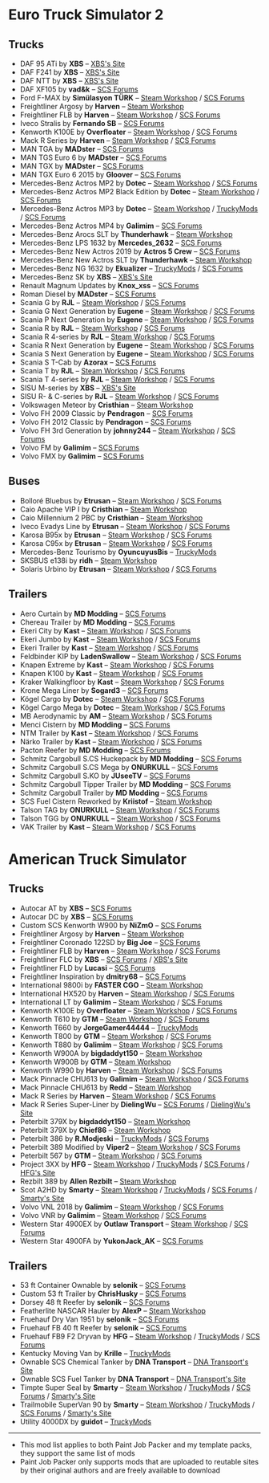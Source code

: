 # Euro Truck Simulator 2

## Trucks

* DAF 95 ATi by **XBS** – [XBS's Site](https://www.xbsmods.tk/ets2)
* DAF F241 by **XBS** – [XBS's Site](https://www.xbsmods.tk/ets2)
* DAF NTT by **XBS** – [XBS's Site](https://www.xbsmods.tk/ets2)
* DAF XF105 by **vad&k** – [SCS Forums](https://forum.scssoft.com/viewtopic.php?f=35&t=223465)
* Ford F-MAX by **Simülasyon TÜRK** – [Steam Workshop](https://steamcommunity.com/sharedfiles/filedetails/?id=1915802227) / [SCS Forums](https://forum.scssoft.com/viewtopic.php?f=35&t=274617)
* Freightliner Argosy by **Harven** – [Steam Workshop](https://steamcommunity.com/sharedfiles/filedetails/?id=2131434074)
* Freightliner FLB by **Harven** – [Steam Workshop](https://steamcommunity.com/sharedfiles/filedetails/?id=867655192) / [SCS Forums](https://forum.scssoft.com/viewtopic.php?t=228835)
* Iveco Stralis by **Fernando SB** – [SCS Forums](https://forum.scssoft.com/viewtopic.php?f=35&t=284965)
* Kenworth K100E by **Overfloater** – [Steam Workshop](https://steamcommunity.com/sharedfiles/filedetails/?id=1814887717) / [SCS Forums](https://forum.scssoft.com/viewtopic.php?f=207&t=274886)
* Mack R Series by **Harven** – [Steam Workshop](https://steamcommunity.com/sharedfiles/filedetails/?id=1465115042) / [SCS Forums](https://forum.scssoft.com/viewtopic.php?f=207&t=256935)
* MAN TGA by **MADster** – [SCS Forums](https://forum.scssoft.com/viewtopic.php?f=35&t=196526)
* MAN TGS Euro 6 by **MADster** – [SCS Forums](https://forum.scssoft.com/viewtopic.php?f=35&t=166544)
* MAN TGX by **MADster** – [SCS Forums](https://forum.scssoft.com/viewtopic.php?f=35&t=177409)
* MAN TGX Euro 6 2015 by **Gloover** – [SCS Forums](https://forum.scssoft.com/viewtopic.php?f=35&t=296252)
* Mercedes-Benz Actros MP2 by **Dotec** – [Steam Workshop](https://steamcommunity.com/sharedfiles/filedetails/?id=2333621047) / [SCS Forums](https://forum.scssoft.com/viewtopic.php?f=35&t=289988)
* Mercedes-Benz Actros MP2 Black Edition by **Dotec** – [Steam Workshop](https://steamcommunity.com/sharedfiles/filedetails/?id=2335508587) / [SCS Forums](https://forum.scssoft.com/viewtopic.php?f=35&t=285438)
* Mercedes-Benz Actros MP3 by **Dotec** – [Steam Workshop](https://steamcommunity.com/sharedfiles/filedetails/?id=2462431555) / [TruckyMods](https://truckymods.io/euro-truck-simulator-2/trucks/mercedes-benz-actros-mp3) / [SCS Forums](https://forum.scssoft.com/viewtopic.php?f=35&t=294253)
* Mercedes-Benz Actros MP4 by **Galimim** – [SCS Forums](https://forum.scssoft.com/viewtopic.php?f=35&t=276682)
* Mercedes-Benz Arocs SLT by **Thunderhawk** – [Steam Workshop](https://steamcommunity.com/sharedfiles/filedetails/?id=741673588)
* Mercedes-Benz LPS 1632 by **Mercedes_2632** – [SCS Forums](https://forum.scssoft.com/viewtopic.php?t=308364)
* Mercedes-Benz New Actros 2019 by **Actros 5 Crew** – [SCS Forums](https://forum.scssoft.com/viewtopic.php?f=35&t=287117)
* Mercedes-Benz New Actros SLT by **Thunderhawk** – [Steam Workshop](https://steamcommunity.com/sharedfiles/filedetails/?id=741673588)
* Mercedes-Benz NG 1632 by **Ekualizer** – [TruckyMods](https://truckymods.io/euro-truck-simulator-2/trucks/mercedes-1632-ng) / [SCS Forums](https://forum.scssoft.com/viewtopic.php?f=35&t=305955)
* Mercedes-Benz SK by **XBS** – [XBS's Site](https://www.xbsmods.tk/ets2)
* Renault Magnum Updates by **Knox_xss** – [SCS Forums](https://forum.scssoft.com/viewtopic.php?f=35&t=194202)
* Roman Diesel by **MADster** – [SCS Forums](https://forum.scssoft.com/viewtopic.php?f=35&t=293953)
* Scania G by **RJL** – [Steam Workshop](https://steamcommunity.com/sharedfiles/filedetails/?id=2466514780) / [SCS Forums](https://forum.scssoft.com/viewtopic.php?f=35&t=299475)
* Scania G Next Generation by **Eugene** – [Steam Workshop](https://steamcommunity.com/sharedfiles/filedetails/?id=1764268887) / [SCS Forums](https://forum.scssoft.com/viewtopic.php?f=35&t=247941)
* Scania P Next Generation by **Eugene** – [Steam Workshop](https://steamcommunity.com/sharedfiles/filedetails/?id=1764268887) / [SCS Forums](https://forum.scssoft.com/viewtopic.php?f=35&t=247941)
* Scania R by **RJL** – [Steam Workshop](https://steamcommunity.com/sharedfiles/filedetails/?id=2466514780) / [SCS Forums](https://forum.scssoft.com/viewtopic.php?f=35&t=299473)
* Scania R 4-series by **RJL** – [Steam Workshop](https://steamcommunity.com/sharedfiles/filedetails/?id=2466514780) / [SCS Forums](https://forum.scssoft.com/viewtopic.php?f=35&t=299475)
* Scania R Next Generation by **Eugene** – [Steam Workshop](https://steamcommunity.com/sharedfiles/filedetails/?id=1764268887) / [SCS Forums](https://forum.scssoft.com/viewtopic.php?f=35&t=247941)
* Scania S Next Generation by **Eugene** – [Steam Workshop](https://steamcommunity.com/sharedfiles/filedetails/?id=1764268887) / [SCS Forums](https://forum.scssoft.com/viewtopic.php?f=35&t=247941)
* Scania S T-Cab by **Azorax** – [SCS Forums](https://forum.scssoft.com/viewtopic.php?f=35&t=294695)
* Scania T by **RJL** – [Steam Workshop](https://steamcommunity.com/sharedfiles/filedetails/?id=2466522174) / [SCS Forums](https://forum.scssoft.com/viewtopic.php?f=35&t=299474)
* Scania T 4-series by **RJL** – [Steam Workshop](https://steamcommunity.com/sharedfiles/filedetails/?id=2466522174) / [SCS Forums](https://forum.scssoft.com/viewtopic.php?f=35&t=299475)
* SISU M-series by **XBS** – [XBS's Site](https://www.xbsmods.tk/ets2)
* SISU R- & C-series by **RJL** – [Steam Workshop](https://steamcommunity.com/sharedfiles/filedetails/?id=2701730682) / [SCS Forums](https://forum.scssoft.com/viewtopic.php?t=307199)
* Volkswagen Meteor by **Cristhian** – [Steam Workshop](https://steamcommunity.com/sharedfiles/filedetails/?id=2232719369)
* Volvo FH 2009 Classic by **Pendragon** – [SCS Forums](https://forum.scssoft.com/viewtopic.php?f=35&t=197804)
* Volvo FH 2012 Classic by **Pendragon** – [SCS Forums](https://forum.scssoft.com/viewtopic.php?f=35&t=197804)
* Volvo FH 3rd Generation by **johnny244** – [Steam Workshop](https://steamcommunity.com/sharedfiles/filedetails/?id=2355498395) / [SCS Forums](https://forum.scssoft.com/viewtopic.php?f=35&t=290872)
* Volvo FM by **Galimim** – [SCS Forums](https://forum.scssoft.com/viewtopic.php?f=35&t=278044)
* Volvo FMX by **Galimim** – [SCS Forums](https://forum.scssoft.com/viewtopic.php?f=35&t=278044)

## Buses

* Bolloré Bluebus by **Etrusan** – [Steam Workshop](https://steamcommunity.com/sharedfiles/filedetails/?id=2411589278) / [SCS Forums](https://forum.scssoft.com/viewtopic.php?f=35&t=293498)
* Caio Apache VIP I by **Cristhian** – [Steam Workshop](https://steamcommunity.com/sharedfiles/filedetails/?id=2627378240)
* Caio Millennium 2 PBC by **Cristhian** – [Steam Workshop](https://steamcommunity.com/sharedfiles/filedetails/?id=1601416070)
* Iveco Evadys Line by **Etrusan** – [Steam Workshop](https://steamcommunity.com/sharedfiles/filedetails/?id=1986485167) / [SCS Forums](https://forum.scssoft.com/viewtopic.php?f=35&t=291295)
* Karosa B95x by **Etrusan** – [Steam Workshop](https://steamcommunity.com/sharedfiles/filedetails/?id=2059274297) / [SCS Forums](https://forum.scssoft.com/viewtopic.php?f=35&t=291294)
* Karosa C95x by **Etrusan** – [Steam Workshop](https://steamcommunity.com/sharedfiles/filedetails/?id=2059274297) / [SCS Forums](https://forum.scssoft.com/viewtopic.php?f=35&t=291294)
* Mercedes-Benz Tourismo by **OyuncuyusBis** – [TruckyMods](https://truckymods.io/euro-truck-simulator-2/bus/mb-new-tourismo-2018)
* SKSBUS e138i by **ridh** – [Steam Workshop](https://steamcommunity.com/sharedfiles/filedetails/?id=2562917080)
* Solaris Urbino by **Etrusan** – [Steam Workshop](https://steamcommunity.com/sharedfiles/filedetails/?id=1893063436) / [SCS Forums](https://forum.scssoft.com/viewtopic.php?f=35&t=291296)

## Trailers

* Aero Curtain by **MD Modding** – [SCS Forums](https://forum.scssoft.com/viewtopic.php?f=36&t=259222)
* Chereau Trailer by **MD Modding** – [SCS Forums](https://forum.scssoft.com/viewtopic.php?f=36&t=259133)
* Ekeri City by **Kast** – [Steam Workshop](https://steamcommunity.com/sharedfiles/filedetails/?id=1430605250) / [SCS Forums](https://forum.scssoft.com/viewtopic.php?f=36&t=251460)
* Ekeri Jumbo by **Kast** – [Steam Workshop](https://steamcommunity.com/sharedfiles/filedetails/?id=1430605250) / [SCS Forums](https://forum.scssoft.com/viewtopic.php?f=36&t=251460)
* Ekeri Trailer by **Kast** – [Steam Workshop](https://steamcommunity.com/sharedfiles/filedetails/?id=1430605250) / [SCS Forums](https://forum.scssoft.com/viewtopic.php?f=36&t=251460)
* Feldbinder KIP by **LadenSwallow** – [Steam Workshop](https://steamcommunity.com/sharedfiles/filedetails/?id=1958469898) / [SCS Forums](https://forum.scssoft.com/viewtopic.php?f=36&t=279245)
* Knapen Extreme by **Kast** – [Steam Workshop](https://steamcommunity.com/sharedfiles/filedetails/?id=1709544505) / [SCS Forums](https://forum.scssoft.com/viewtopic.php?f=36&t=270442)
* Knapen K100 by **Kast** – [Steam Workshop](https://steamcommunity.com/sharedfiles/filedetails/?id=1709544505) / [SCS Forums](https://forum.scssoft.com/viewtopic.php?f=36&t=270442)
* Kraker Walkingfloor by **Kast** – [Steam Workshop](https://steamcommunity.com/sharedfiles/filedetails/?id=1431285928) / [SCS Forums](https://forum.scssoft.com/viewtopic.php?f=36&t=233975)
* Krone Mega Liner by **Sogard3** – [SCS Forums](https://forum.scssoft.com/viewtopic.php?f=36&t=260235)
* Kögel Cargo by **Dotec** – [Steam Workshop](https://steamcommunity.com/sharedfiles/filedetails/?id=2617651195) / [SCS Forums](https://forum.scssoft.com/viewtopic.php?f=36&t=303068)
* Kögel Cargo Mega by **Dotec** – [Steam Workshop](https://steamcommunity.com/sharedfiles/filedetails/?id=2617651195) / [SCS Forums](https://forum.scssoft.com/viewtopic.php?f=36&t=303068)
* MB Aerodynamic by **AM** – [Steam Workshop](https://steamcommunity.com/sharedfiles/filedetails/?id=2091516269) / [SCS Forums](https://forum.scssoft.com/viewtopic.php?f=36&t=268003)
* Menci Cistern by **MD Modding** – [SCS Forums](https://forum.scssoft.com/viewtopic.php?f=36&t=260010)
* NTM Trailer by **Kast** – [Steam Workshop](https://steamcommunity.com/sharedfiles/filedetails/?id=1431253303) / [SCS Forums](https://forum.scssoft.com/viewtopic.php?f=36&t=250206)
* Närko Trailer by **Kast** – [Steam Workshop](https://steamcommunity.com/sharedfiles/filedetails/?id=2100157424) / [SCS Forums](https://forum.scssoft.com/viewtopic.php?f=36&t=285206)
* Pacton Reefer by **MD Modding** – [SCS Forums](https://forum.scssoft.com/viewtopic.php?f=36&t=270164)
* Schmitz Cargobull S.CS Huckepack by **MD Modding** – [SCS Forums](https://forum.scssoft.com/viewtopic.php?f=36&t=231396)
* Schmitz Cargobull S.CS Mega by **ONURKULL** – [SCS Forums](https://forum.scssoft.com/viewtopic.php?f=36&t=293677)
* Schmitz Cargobull S.KO by **JUseeTV** – [SCS Forums](https://forum.scssoft.com/viewtopic.php?f=36&t=294962)
* Schmitz Cargobull Tipper Trailer by **MD Modding** – [SCS Forums](https://forum.scssoft.com/viewtopic.php?f=36&t=252290)
* Schmitz Cargobull Trailer by **MD Modding** – [SCS Forums](https://forum.scssoft.com/viewtopic.php?f=36&t=252193)
* SCS Fuel Cistern Reworked by **Kriistof** – [Steam Workshop](https://steamcommunity.com/sharedfiles/filedetails/?id=2725478431)
* Talson TAG by **ONURKULL** – [Steam Workshop](https://steamcommunity.com/sharedfiles/filedetails/?id=2759802385) / [SCS Forums](https://forum.scssoft.com/viewtopic.php?t=295787)
* Talson TGG by **ONURKULL** – [Steam Workshop](https://steamcommunity.com/sharedfiles/filedetails/?id=2759802385) / [SCS Forums](https://forum.scssoft.com/viewtopic.php?t=295787)
* VAK Trailer by **Kast** – [Steam Workshop](https://steamcommunity.com/sharedfiles/filedetails/?id=1443578012) / [SCS Forums](https://forum.scssoft.com/viewtopic.php?f=36&t=256559)

# American Truck Simulator 

## Trucks

* Autocar AT by **XBS** – [SCS Forums](https://forum.scssoft.com/viewtopic.php?f=207&t=275163)
* Autocar DC by **XBS** – [SCS Forums](https://forum.scssoft.com/viewtopic.php?f=207&t=275163)
* Custom SCS Kenworth W900 by **NiZmO** – [SCS Forums](https://steamcommunity.com/sharedfiles/filedetails/?id=2448009922)
* Freightliner Argosy by **Harven** – [Steam Workshop](https://steamcommunity.com/sharedfiles/filedetails/?id=2113006265)
* Freightliner Coronado 122SD by **Big Joe** – [SCS Forums](https://forum.scssoft.com/viewtopic.php?f=207&t=285445)
* Freightliner FLB by **Harven** – [Steam Workshop](https://steamcommunity.com/sharedfiles/filedetails/?id=867643690) / [SCS Forums](https://forum.scssoft.com/viewtopic.php?f=207&t=228835)
* Freightliner FLC by **XBS** – [SCS Forums](https://forum.scssoft.com/viewtopic.php?f=207&t=282638) / [XBS's Site](https://www.xbsmods.tk/ats)
* Freightliner FLD by **Lucasi** – [SCS Forums](https://forum.scssoft.com/viewtopic.php?f=207&t=288179)
* Freightliner Inspiration by **dmitry68** – [SCS Forums](https://forum.scssoft.com/viewtopic.php?t=229591)
* International 9800i by **FASTER CGO** – [Steam Workshop](https://steamcommunity.com/sharedfiles/filedetails/?id=2698417437)
* International HX520 by **Harven** – [Steam Workshop](https://steamcommunity.com/sharedfiles/filedetails/?id=2559065735) / [SCS Forums](https://forum.scssoft.com/viewtopic.php?f=207&t=302587)
* International LT by **Galimim** – [Steam Workshop](https://steamcommunity.com/sharedfiles/filedetails/?id=1832865824) / [SCS Forums](https://forum.scssoft.com/viewtopic.php?f=207&t=272906)
* Kenworth K100E by **Overfloater** – [Steam Workshop](https://steamcommunity.com/sharedfiles/filedetails/?id=1815959194) / [SCS Forums](https://forum.scssoft.com/viewtopic.php?f=207&t=274886)
* Kenworth T610 by **GTM** – [Steam Workshop](https://steamcommunity.com/sharedfiles/filedetails/?id=1305493186) / [SCS Forums](https://forum.scssoft.com/viewtopic.php?f=207&t=250790)
* Kenworth T660 by **JorgeGamer44444** – [TruckyMods](https://truckymods.io/american-truck-simulator/trucks/kenworth-t660-2009)
* Kenworth T800 by **GTM** – [Steam Workshop](https://steamcommunity.com/sharedfiles/filedetails/?id=1387205658) / [SCS Forums](https://forum.scssoft.com/viewtopic.php?f=207&t=254804)
* Kenworth T880 by **Galimim** – [Steam Workshop](https://steamcommunity.com/sharedfiles/filedetails/?id=1896118879) / [SCS Forums](https://forum.scssoft.com/viewtopic.php?f=207&t=261407)
* Kenworth W900A by **bigdaddyt150** – [Steam Workshop](https://steamcommunity.com/sharedfiles/filedetails/?id=2032655017)
* Kenworth W900B by **GTM** – [Steam Workshop](https://steamcommunity.com/sharedfiles/filedetails/?id=1378683697)
* Kenworth W990 by **Harven** – [Steam Workshop](https://steamcommunity.com/sharedfiles/filedetails/?id=1781104022) / [SCS Forums](https://forum.scssoft.com/viewtopic.php?f=207&t=274473)
* Mack Pinnacle CHU613 by **Galimim** – [Steam Workshop](https://steamcommunity.com/sharedfiles/filedetails/?id=2288125958) / [SCS Forums](https://forum.scssoft.com/viewtopic.php?f=207&t=265785)
* Mack Pinnacle CHU613 by **Redd** – [Steam Workshop](https://steamcommunity.com/workshop/filedetails/?id=1943894280)
* Mack R Series by **Harven** – [Steam Workshop](https://steamcommunity.com/sharedfiles/filedetails/?id=1463066263) / [SCS Forums](https://forum.scssoft.com/viewtopic.php?f=207&t=256935)
* Mack R Series Super-Liner by **DielingWu** – [SCS Forums](https://forum.scssoft.com/viewtopic.php?t=304822) / [DielingWu's Site](https://dielingwu.gumroad.com/l/djlqa)
* Peterbilt 379X by **bigdaddyt150** – [Steam Workshop](https://steamcommunity.com/sharedfiles/filedetails/?id=2032768269)
* Peterbilt 379X by **Chief86** – [Steam Workshop](https://steamcommunity.com/sharedfiles/filedetails/?id=2639485237)
* Peterbilt 386 by **R.Modjeski** – [TruckyMods](https://truckymods.io/american-truck-simulator/trucks/peterbilt-386) / [SCS Forums](https://forum.scssoft.com/viewtopic.php?f=207&t=284614)
* Peterbilt 389 Modified by **Viper2** – [Steam Workshop](https://steamcommunity.com/sharedfiles/filedetails/?id=724654784) / [SCS Forums](https://forum.scssoft.com/viewtopic.php?f=207&t=200096)
* Peterbilt 567 by **GTM** – [Steam Workshop](https://steamcommunity.com/sharedfiles/filedetails/?id=1410475763) / [SCS Forums](https://forum.scssoft.com/viewtopic.php?f=207&t=255232)
* Project 3XX by **HFG** – [Steam Workshop](https://steamcommunity.com/sharedfiles/filedetails/?id=1835092596) / [TruckyMods](https://truckymods.io/american-truck-simulator/trucks/project-3xx) / [SCS Forums](https://forum.scssoft.com/viewtopic.php?f=207&t=256189) / [HFG's Site](https://halffastgaming.wixsite.com/halffast/downloads)
* Rezbilt 389 by **Allen Rezbilt** – [Steam Workshop](https://steamcommunity.com/sharedfiles/filedetails/?id=2626143691)
* Scot A2HD by **Smarty** – [Steam Workshop](https://steamcommunity.com/sharedfiles/filedetails/?id=661658019) / [TruckyMods](https://truckymods.io/american-truck-simulator/trucks/scr-scot-a2hd-v2) / [SCS Forums](https://forum.scssoft.com/viewtopic.php?f=207&t=201612) / [Smarty's Site](https://scr-rigs.com/index.php?act=ats_trk&p=1&dlid=262)
* Volvo VNL 2018 by **Galimim** – [Steam Workshop](https://steamcommunity.com/sharedfiles/filedetails/?id=1832939055) / [SCS Forums](https://forum.scssoft.com/viewtopic.php?f=207&t=256560)
* Volvo VNR by **Galimim** – [Steam Workshop](https://steamcommunity.com/sharedfiles/filedetails/?id=1833428947) / [SCS Forums](https://forum.scssoft.com/viewtopic.php?f=207&t=256338)
* Western Star 4900EX by **Outlaw Transport** – [Steam Workshop](https://steamcommunity.com/sharedfiles/filedetails/?id=2749967627) / [SCS Forums](https://forum.scssoft.com/viewtopic.php?t=305574)
* Western Star 4900FA by **YukonJack_AK** – [SCS Forums](https://forum.scssoft.com/viewtopic.php?f=207&t=282025)

## Trailers

* 53 ft Container Ownable by **selonik** – [SCS Forums](https://forum.scssoft.com/viewtopic.php?f=208&t=268432)
* Custom 53 ft Trailer by **ChrisHusky** – [SCS Forums](https://forum.scssoft.com/viewtopic.php?f=208&t=260285)
* Dorsey 48 ft Reefer by **selonik** – [SCS Forums](https://forum.scssoft.com/viewtopic.php?f=208&t=291506)
* Featherlite NASCAR Hauler by **AlexP** – [Steam Workshop](https://steamcommunity.com/sharedfiles/filedetails/?id=2634244257)
* Fruehauf Dry Van 1951 by **selonik** – [SCS Forums](https://forum.scssoft.com/viewtopic.php?f=208&t=282617)
* Fruehauf FB 40 ft Reefer by **selonik** – [SCS Forums](https://forum.scssoft.com/viewtopic.php?f=208&t=282742)
* Fruehauf FB9 F2 Dryvan by **HFG** – [Steam Workshop](https://steamcommunity.com/sharedfiles/filedetails/?id=2224171226) / [TruckyMods](https://truckymods.io/american-truck-simulator/trailers/fruehauf-dryvan-circa-1975) / [SCS Forums](https://forum.scssoft.com/viewtopic.php?f=208&t=289490)
* Kentucky Moving Van by **Krille** – [TruckyMods](https://truckymods.io/american-truck-simulator/trailers/rd-moving-van)
* Ownable SCS Chemical Tanker by **DNA Transport** – [DNA Transport's Site](https://www.facebook.com/dnatransportats/posts/357706905678131)
* Ownable SCS Fuel Tanker by **DNA Transport** – [DNA Transport's Site](https://www.facebook.com/dnatransportats/posts/357706905678131)
* Timpte Super Seal by **Smarty** – [Steam Workshop](https://steamcommunity.com/sharedfiles/filedetails/?id=2758819524) / [TruckyMods](https://truckymods.io/american-truck-simulator/trailers/scr-timpte-super-seal) / [SCS Forums](https://forum.scssoft.com/viewtopic.php?t=253453) / [Smarty's Site](https://scr-rigs.com/index.php?act=ats_trl&p=1&dlid=275)
* Trailmobile SuperVan 90 by **Smarty** – [Steam Workshop](https://steamcommunity.com/sharedfiles/filedetails/?id=1165035373) / [TruckyMods](https://truckymods.io/american-truck-simulator/trailers/scr-trailmobile-supervan-90) / [SCS Forums](https://forum.scssoft.com/viewtopic.php?f=208&t=237570) / [Smarty's Site](https://scr-rigs.com/index.php?act=ats_trl)
* Utility 4000DX by **guidot** – [TruckyMods](https://truckymods.io/american-truck-simulator/trailers/utility-4000dx)

---

* This mod list applies to both Paint Job Packer and my template packs, they support the same list of mods
* Paint Job Packer only supports mods that are uploaded to reutable sites by their original authors and are freely available to download
